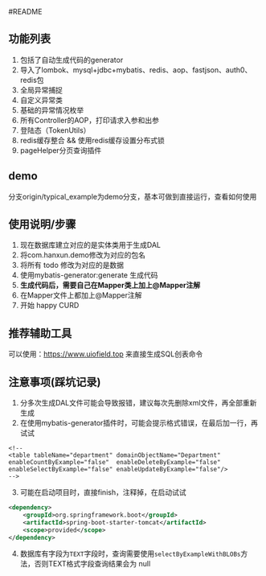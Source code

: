 #README

## 功能列表
1. 包括了自动生成代码的generator
2. 导入了lombok、mysql+jdbc+mybatis、redis、aop、fastjson、auth0、redis包
3. 全局异常捕捉
4. 自定义异常类
5. 基础的异常情况枚举
6. 所有Controller的AOP，打印请求入参和出参 
7. 登陆态（TokenUtils）
8. redis缓存整合 && 使用redis缓存设置分布式锁
9. pageHelper分页查询插件
## demo
分支origin/typical_example为demo分支，基本可做到直接运行，查看如何使用
## 使用说明/步骤
1. 现在数据库建立对应的是实体类用于生成DAL
2. 将com.hanxun.demo修改为对应的包名
3. 将所有 todo 修改为对应的是数据
4. 使用mybatis-generator:generate 生成代码
5. **生成代码后，需要自己在Mapper类上加上@Mapper注解**
6. 在Mapper文件上都加上@Mapper注解
7. 开始 happy CURD
## 推荐辅助工具
可以使用：https://www.uiofield.top  来直接生成SQL创表命令
## 注意事项(踩坑记录)
1. 分多次生成DAL文件可能会导致报错，建议每次先删除xml文件，再全部重新生成
2. 在使用mybatis-generator插件时，可能会提示格式错误，在最后加一行，再试试
```
<!--
<table tableName="department" domainObjectName="Department" enableCountByExample="false"  enableDeleteByExample="false" enableSelectByExample="false" enableUpdateByExample="false"/>
-->
```
3. 可能在启动项目时，直接finish，注释掉，在启动试试
```xml
<dependency>
	<groupId>org.springframework.boot</groupId>
	<artifactId>spring-boot-starter-tomcat</artifactId>
	<scope>provided</scope>
</dependency>
```
4. 数据库有字段为`TEXT`字段时，查询需要使用`selectByExampleWithBLOBs`方法，否则TEXT格式字段查询结果会为 null

